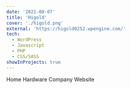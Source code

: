 ```yaml
---
date: '2021-08-07'
title: 'Higold'
cover: './higold.png'
external: 'https://higold0252.wpengine.com/'
tech:
  - WordPress
  - Javascript
  - PHP
  - CSS/SASS
showInProjects: true
---
```


Home Hardware Company Website
